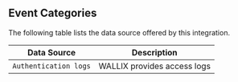 
## Event Categories


The following table lists the data source offered by this integration.

| Data Source | Description                          |
| ----------- | ------------------------------------ |
| `Authentication logs` | WALLIX provides access logs |









